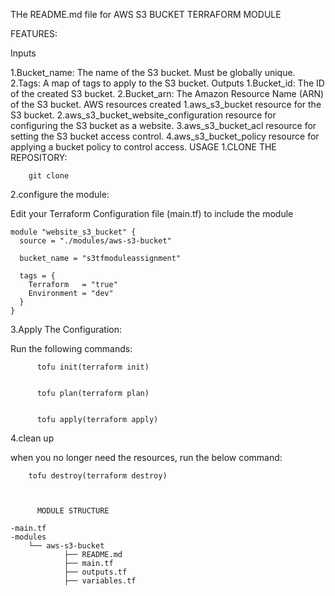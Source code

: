 THe README.md file for AWS S3 BUCKET TERRAFORM MODULE

FEATURES:
               
Inputs 

1.Bucket_name: The name of the S3 bucket. Must be globally unique.
2.Tags: A map of tags to apply to the S3 bucket.
                  Outputs
1.Bucket_id: The ID of the created S3 bucket.
2.Bucket_arn: The Amazon Resource Name (ARN) of the S3 bucket.
           AWS resources created
1.aws_s3_bucket resource for the S3 bucket.
2.aws_s3_bucket_website_configuration resource for configuring the S3 bucket as a website.
3.aws_s3_bucket_acl resource for setting the S3 bucket access control.
4.aws_s3_bucket_policy resource for applying a bucket policy to control access.
                    USAGE
1.CLONE THE REPOSITORY:
 

        git clone 


2.configure the module:

Edit your Terraform Configuration file (main.tf) to include the module



	module "website_s3_bucket" {
	  source = "./modules/aws-s3-bucket"

	  bucket_name = "s3tfmoduleassignment"

	  tags = {
	    Terraform   = "true"
	    Environment = "dev"
	  }
	}



3.Apply The Configuration:

  Run the following commands:


          tofu init(terraform init)


          tofu plan(terraform plan)


          tofu apply(terraform apply)


4.clean up

when you no longer need the resources, run the below command:


        tofu destroy(terraform destroy)



          MODULE STRUCTURE

    -main.tf  
    -modules
        └── aws-s3-bucket
                ├── README.md
                ├── main.tf
                ├── outputs.tf
                ├── variables.tf
